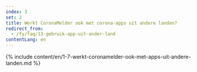 ```yaml
---
index: 3
set: 2
title: Werkt CoronaMelder ook met corona-apps uit andere landen?
redirect_from: 
  - /fy/faq/13-gebruik-app-uit-ander-land
contentLang: en
---
```

{% include content/en/1-7-werkt-coronamelder-ook-met-apps-uit-andere-landen.md %}
